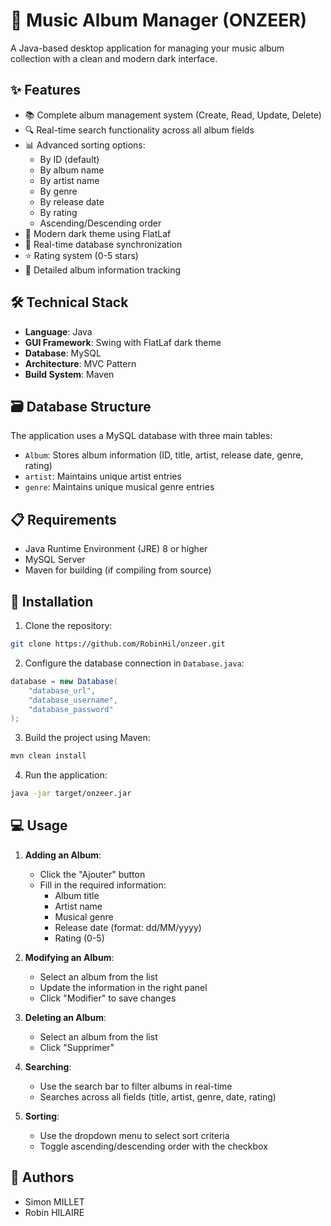 # 🎵 Music Album Manager (ONZEER)

A Java-based desktop application for managing your music album collection with a clean and modern dark interface.

## ✨ Features

- 📚 Complete album management system (Create, Read, Update, Delete)
- 🔍 Real-time search functionality across all album fields
- 📊 Advanced sorting options:
  - By ID (default)
  - By album name
  - By artist name
  - By genre
  - By release date
  - By rating
  - Ascending/Descending order
- 🎨 Modern dark theme using FlatLaf
- 🔄 Real-time database synchronization
- ⭐ Rating system (0-5 stars)
- 📝 Detailed album information tracking

## 🛠️ Technical Stack

- **Language**: Java
- **GUI Framework**: Swing with FlatLaf dark theme
- **Database**: MySQL
- **Architecture**: MVC Pattern
- **Build System**: Maven

## 🗃️ Database Structure

The application uses a MySQL database with three main tables:
- `Album`: Stores album information (ID, title, artist, release date, genre, rating)
- `artist`: Maintains unique artist entries
- `genre`: Maintains unique musical genre entries

## 📋 Requirements

- Java Runtime Environment (JRE) 8 or higher
- MySQL Server
- Maven for building (if compiling from source)

## 🚀 Installation

1. Clone the repository:
```bash
git clone https://github.com/RobinHil/onzeer.git
```

2. Configure the database connection in `Database.java`:
```java
database = new Database(
    "database_url", 
    "database_username",
    "database_password"
);
```

3. Build the project using Maven:
```bash
mvn clean install
```

4. Run the application:
```bash
java -jar target/onzeer.jar
```

## 💻 Usage

1. **Adding an Album**:
   - Click the "Ajouter" button
   - Fill in the required information:
     - Album title
     - Artist name
     - Musical genre
     - Release date (format: dd/MM/yyyy)
     - Rating (0-5)

2. **Modifying an Album**:
   - Select an album from the list
   - Update the information in the right panel
   - Click "Modifier" to save changes

3. **Deleting an Album**:
   - Select an album from the list
   - Click "Supprimer"

4. **Searching**:
   - Use the search bar to filter albums in real-time
   - Searches across all fields (title, artist, genre, date, rating)

5. **Sorting**:
   - Use the dropdown menu to select sort criteria
   - Toggle ascending/descending order with the checkbox

## 👥 Authors

- Simon MILLET
- Robin HILAIRE
